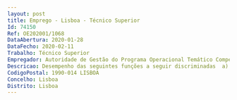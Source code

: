 ```yaml
--- 
layout: post
title: Emprego - Lisboa - Técnico Superior
Id: 74150
Ref: OE202001/1068
DataAbertura: 2020-01-28
DataFecho: 2020-02-11
Trabalho: Técnico Superior
Empregador: Autoridade de Gestão do Programa Operacional Temático Competitividade e Internacionalização
Descricao: Desempenho das seguintes funções a seguir discriminadas  a) Acompanhar o apoio a projetos em diversas áreas, desde cientifica, tecnológica, empresariais na ótica dos fundos comunitários  b) Acompanhamento de indicadores de resultado em diversas áreas c) Incentivos ao empreendedorismo  d) Acompanhamento de candidaturas a projetos financiados  e) Acompanhamento financeiro de projetos financiados
CodigoPostal: 1990-014 LISBOA
Concelho: Lisboa
Distrito: Lisboa
--- 
```

